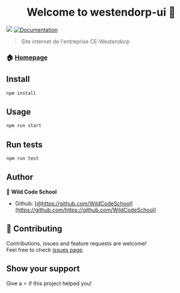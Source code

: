 <h1 align="center">Welcome to westendorp-ui 👋</h1>
<p>
  <img src="https://img.shields.io/badge/version-1.0.0-blue.svg?cacheSeconds=2592000" />
  <a href="https://github.com/WildCodeSchool/tours-0219-js-westendorp-ui">
    <img alt="Documentation" src="https://img.shields.io/badge/documentation-yes-brightgreen.svg" target="_blank" />
  </a>
</p>

> Site internet de l&#39;entreprise CE-Westendorp

### 🏠 [Homepage](https://ce-westendorp.com)

## Install

```sh
npm install
```

## Usage

```sh
npm run start
```

## Run tests

```sh
npm run test
```

## Author

👤 **Wild Code School**

* Github: [@https://github.com/WildCodeSchool](https://github.com/https://github.com/WildCodeSchool)

## 🤝 Contributing

Contributions, issues and feature requests are welcome!<br />Feel free to check [issues page](https://github.com/WildCodeSchool/tours-0219-js-westendorp-ui/issues).

## Show your support

Give a ⭐️ if this project helped you!



